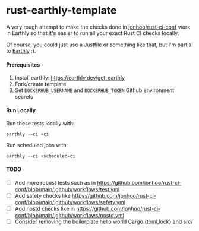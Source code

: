 # rust-earthly-template

A very rough attempt to make the checks done in [jonhoo/rust-ci-conf](https://github.com/jonhoo/rust-ci-conf)
work in Earthly so that it's easier to run all your exact Rust CI checks locally.

Of course, you could just use a Justfile or something like that, but I'm
partial to [Earthly](https://earthly.dev/) :).

#### Prerequisites

1. Install earthly: https://earthly.dev/get-earthly
2. Fork/create template
3. Set `DOCKERHUB_USERNAME` and `DOCKERHUB_TOKEN` Github environment secrets

#### Run Locally

Run these tests locally with:

```shell
earthly --ci +ci
```

Run scheduled jobs with:

```shell
earthly --ci +scheduled-ci
```

#### TODO

- [ ] Add more robust tests such as in https://github.com/jonhoo/rust-ci-conf/blob/main/.github/workflows/test.yml
- [ ] Add safety checks like https://github.com/jonhoo/rust-ci-conf/blob/main/.github/workflows/safety.yml
- [ ] Add nostd checks like in https://github.com/jonhoo/rust-ci-conf/blob/main/.github/workflows/nostd.yml
- [ ] Consider removing the boilerplate hello world Cargo.{toml,lock} and src/
